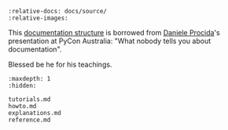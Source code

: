 ```{include} ../../README.md
:relative-docs: docs/source/
:relative-images:
```

This [documentation structure](https://documentation.divio.com) is borrowed from [Daniele Procida](https://twitter.com/evildmp)'s presentation at PyCon Australia: "What nobody tells you about documentation".

Blessed be he for his teachings.

```{toctree}
:maxdepth: 1
:hidden:

tutorials.md
howto.md
explanations.md
reference.md
```


